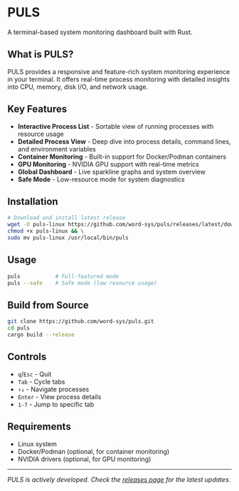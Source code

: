 # PULS

A terminal-based system monitoring dashboard built with Rust.

## What is PULS?

PULS provides a responsive and feature-rich system monitoring experience in your terminal. It offers real-time process monitoring with detailed insights into CPU, memory, disk I/O, and network usage.

## Key Features

- **Interactive Process List** - Sortable view of running processes with resource usage
- **Detailed Process View** - Deep dive into process details, command lines, and environment variables  
- **Container Monitoring** - Built-in support for Docker/Podman containers
- **GPU Monitoring** - NVIDIA GPU support with real-time metrics
- **Global Dashboard** - Live sparkline graphs and system overview
- **Safe Mode** - Low-resource mode for system diagnostics

## Installation

```bash
# Download and install latest release
wget -O puls-linux https://github.com/word-sys/puls/releases/latest/download/puls-linux && \
chmod +x puls-linux && \
sudo mv puls-linux /usr/local/bin/puls
```

## Usage

```bash
puls           # Full-featured mode
puls --safe    # Safe mode (low resource usage)
```

## Build from Source

```bash
git clone https://github.com/word-sys/puls.git
cd puls
cargo build --release
```

## Controls

- `q`/`Esc` - Quit
- `Tab` - Cycle tabs  
- `↑↓` - Navigate processes
- `Enter` - View process details
- `1-7` - Jump to specific tab

## Requirements

- Linux system
- Docker/Podman (optional, for container monitoring)
- NVIDIA drivers (optional, for GPU monitoring)

---

*PULS is actively developed. Check the [releases page](https://github.com/word-sys/puls/releases) for the latest updates.*
